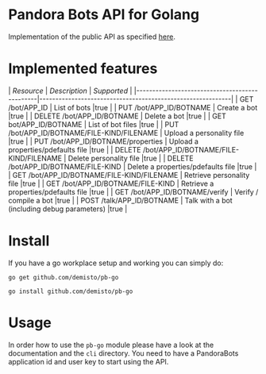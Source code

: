 Pandora Bots API for Golang
============================
Implementation of the public API as specified [here](https://developer.pandorabots.com/docs).


Implemented features
====================

| *Resource*                                    | *Description*                                | *Supported* |
|-----------------------------------------------|------------------------------------------------------------|
| GET /bot/APP_ID                               | List of bots                                 |true         |
| PUT /bot/APP_ID/BOTNAME                       | Create a bot                                 |true         |
| DELETE /bot/APP_ID/BOTNAME                    | Delete a bot                                 |true         |
| GET bot/APP_ID/BOTNAME                        | List of bot files                            |true         |
| PUT /bot/APP_ID/BOTNAME/FILE-KIND/FILENAME    | Upload a personality file                    |true         |
| PUT /bot/APP_ID/BOTNAME/properties            | Upload a properties/pdefaults file           |true         |
| DELETE /bot/APP_ID/BOTNAME/FILE-KIND/FILENAME | Delete  personality file                     |true         |
| DELETE /bot/APP_ID/BOTNAME/FILE-KIND          | Delete a properties/pdefaults file           |true         |
| GET /bot/APP_ID/BOTNAME/FILE-KIND/FILENAME    | Retrieve  personality file                   |true         |
| GET /bot/APP_ID/BOTNAME/FILE-KIND             | Retrieve a properties/pdefaults file         |true         |
| GET /bot/APP_ID/BOTNAME/verify                | Verify / compile a bot                       |true         |
| POST /talk/APP_ID/BOTNAME                     | Talk with a bot (including debug parameters) |true         |


Install
=======

If you have a go workplace setup and working you can simply do:

 ```go get github.com/demisto/pb-go```

 ```go install github.com/demisto/pb-go```


Usage
=====

In order how to use the `pb-go` module please have a look at the documentation and the `cli` directory.
You need to have a PandoraBots application id and user key to start using the API.

